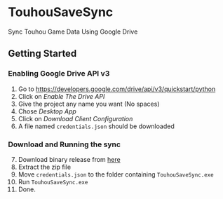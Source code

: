# TouhouSaveSync
Sync Touhou Game Data Using Google Drive

## Getting Started
### Enabling Google Drive API v3
1. Go to https://developers.google.com/drive/api/v3/quickstart/python
2. Click on *Enable The Drive API*
3. Give the project any name you want (No spaces)
4. Chose *Desktop App*
5. Click on *Download Client Configuration*
6. A file named `credentials.json` should be downloaded
### Download and Running the sync
7. Download binary release from [here](https://github.com/sqz269/TouhouSaveSync/releases)
8. Extract the zip file
9. Move `credentials.json` to the folder containing `TouhouSaveSync.exe`
10. Run `TouhouSaveSync.exe`
11. Done.